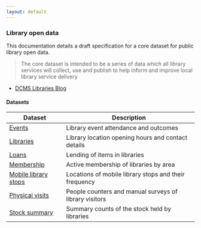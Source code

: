 ```yaml
---
layout: default
---
```


### Library open data

This documentation details a draft specification for a core dataset for public library open data.

> The core dataset is intended to be a series of data which all library services will collect, use and publish to help inform and improve local library service delivery
- [DCMS Libraries Blog](https://dcmslibraries.blog.gov.uk/2019/09/06/libraries-and-open-data/)

#### Datasets

| Dataset | Description |
| ------ | ----------- |
| [Events](./events) | Library event attendance and outcomes |
| [Libraries](./libraries) | Library location opening hours and contact details |
| [Loans](./loans) | Lending of items in libraries |
| [Membership](./membership) | Active membership of libraries by area |
| [Mobile library stops](./mobile-library-stops) | Locations of mobile library stops and their frequency |
| [Physical visits](./physical-visits) | People counters and manual surveys of library visitors |
| [Stock summary](./stock-summary) | Summary counts of the stock held by libraries |
